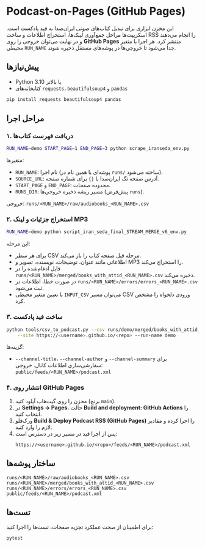 # Podcast-on-Pages (GitHub Pages)

این مخزن ابزاری برای تبدیل کتاب‌های صوتی ایران‌صدا به فید پادکست است.
اسکریپت‌ها مراحل جمع‌آوری لینک‌ها، استخراج اطلاعات و ساخت RSS را انجام می‌دهند و در نهایت می‌توان خروجی را روی **GitHub Pages** منتشر کرد.
هر اجرا با متغیر محیطی `RUN_NAME` جدا می‌شود تا خروجی‌ها در پوشه‌های مستقل ذخیره شوند.

## پیش‌نیازها
- Python 3.10 یا بالاتر
- کتابخانه‌های `requests`، `beautifulsoup4` و `pandas`

```bash
pip install requests beautifulsoup4 pandas
```

## مراحل اجرا

### ۱. دریافت فهرست کتاب‌ها
```bash
RUN_NAME=demo START_PAGE=1 END_PAGE=3 python scrape_iranseda_env.py
```
متغیرها:
- `RUN_NAME`: نام اجرا (پوشه‌ای با همین نام در `runs/` ساخته می‌شود).
- `SOURCE_URL`: آدرس صفحه تگ ایران‌صدا با `{}` برای شماره صفحه.
- `START_PAGE` و `END_PAGE`: محدوده صفحات.
- `RUNS_DIR`: مسیر ریشه ذخیره خروجی‌ها (پیش‌فرض `runs`).

خروجی: `runs/<RUN_NAME>/raw/audiobooks_<RUN_NAME>.csv`

### ۲. استخراج جزئیات و لینک MP3
```bash
RUN_NAME=demo python script_iran_seda_final_STREAM_MERGE_v6_env.py
```
این مرحله:
- برای هر سطر CSV مرحله قبل صفحه کتاب را باز می‌کند.
- اطلاعاتی مانند عنوان، توضیحات، نویسنده، تصویر و MP3 را استخراج می‌کند.
- فایل ادغام‌شده را در `runs/<RUN_NAME>/merged/books_with_attid_<RUN_NAME>.csv` ذخیره می‌کند.
- در صورت خطا، اطلاعات در `runs/<RUN_NAME>/errors/errors_<RUN_NAME>.csv` ثبت می‌شود.
- با تعیین متغیر محیطی `INPUT_CSV` می‌توان مسیر CSV ورودی دلخواه را مشخص کرد.

### ۳. ساخت فید پادکست
```bash
python tools/csv_to_podcast.py --csv runs/demo/merged/books_with_attid_demo.csv \
    --site https://<username>.github.io/<repo> --run-name demo
```
گزینه‌ها:
- `--channel-title`، `--channel-author` و `--channel-summary` برای سفارشی‌سازی اطلاعات کانال.
خروجی: `public/feeds/<RUN_NAME>/podcast.xml`

### ۴. انتشار روی GitHub Pages
1. مخزن را روی گیت‌هاب آپلود کنید (برنچ `main`).
2. در **Settings → Pages**، حالت **Build and deployment: GitHub Actions** را انتخاب کنید.
3. ورک‌فلو **Build & Deploy Podcast RSS (GitHub Pages)** را اجرا کرده و مقادیر لازم را وارد کنید.
4. پس از اجرا فید در مسیر زیر در دسترس است:
   ```
   https://<username>.github.io/<repo>/feeds/<RUN_NAME>/podcast.xml
   ```

## ساختار پوشه‌ها
```
runs/<RUN_NAME>/raw/audiobooks_<RUN_NAME>.csv
runs/<RUN_NAME>/merged/books_with_attid_<RUN_NAME>.csv
runs/<RUN_NAME>/errors/errors_<RUN_NAME>.csv
public/feeds/<RUN_NAME>/podcast.xml
```

## تست‌ها
برای اطمینان از صحت عملکرد تجزیه صفحات، تست‌ها را اجرا کنید:
```bash
pytest
```
